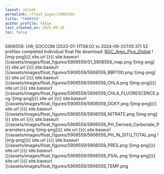 ```yaml
---
layout: splash
permalink: /float_pages/5906559/
title: "5906559"
author_profile: false
last_created_on: 2025-09-26
toc: false
---
```

 
5906559: UW, SOCCOM (2023-01-11T08:02 to 2024-06-20T05:37)
52 profiles completed
Individual float file download: [BGC_Argo_Plus_Global](https://ftp.soest.hawaii.edu/bgc_argo_plus/Individual_Floats/outliers_removed/5906559_Sprof_processed.nc)
![img-png]({{ site.url }}{{ site.baseurl }}/assets/images/float_figures/5906559/01_5906559_map.png
![img-png]({{ site.url }}{{ site.baseurl }}/assets/images/float_figures/5906559/5906559_BBP700.png
![img-png]({{ site.url }}{{ site.baseurl }}/assets/images/float_figures/5906559/5906559_CHLA.png
![img-png]({{ site.url }}{{ site.baseurl }}/assets/images/float_figures/5906559/5906559_CHLA_FLUORESCENCE.png
![img-png]({{ site.url }}{{ site.baseurl }}/assets/images/float_figures/5906559/5906559_DOXY.png
![img-png]({{ site.url }}{{ site.baseurl }}/assets/images/float_figures/5906559/5906559_NITRATE.png
![img-png]({{ site.url }}{{ site.baseurl }}/assets/images/float_figures/5906559/5906559_PH_Derived_Carbonate_Parameters.png
![img-png]({{ site.url }}{{ site.baseurl }}/assets/images/float_figures/5906559/5906559_PH_IN_SITU_TOTAL.png
![img-png]({{ site.url }}{{ site.baseurl }}/assets/images/float_figures/5906559/5906559_PRES.png
![img-png]({{ site.url }}{{ site.baseurl }}/assets/images/float_figures/5906559/5906559_PSAL.png
![img-png]({{ site.url }}{{ site.baseurl }}/assets/images/float_figures/5906559/5906559_TEMP.png
